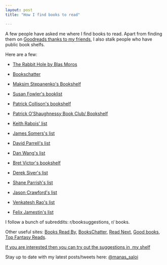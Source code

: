 ```yaml
---
layout: post
title: "How I find books to read"

---
```


A few people have asked me where I find books to read. Apart from finding them on [Goodreads thanks to my friends](https://www.goodreads.com/user/show/9698257-manas-saloi), I also stalk people who have public book shelfs.

Here are a few:

- [The Rabbit Hole by Blas Moros](https://blas.com/)

- [Bookschatter](https://bookschatter.com/books/)

- [Maksim Stepanenko's Bookshelf](maksim.ms)

- [Susan Fowler's booklist](susanjfowler.com)

- [Patrick Collison's bookshelf](https://patrickcollison.com/bookshelf)

- [Patrick O’Shaughnessy Book Club/ Bookshelf](http://investorfieldguide.com/bookclub/)

- [Keith Rabois' list](https://www.bookadvice.co/keith-rabois.html)

- [James Somers's list](http://jsomers.net/#books)

- [David Parrell's list](perell.com)

- [Dan Wang's list](danwang.co)

- [Bret Victor's bookshelf](http://worrydream.com/Shelf2015/)

- [Derek Siver's list](https://sive.rs/book)

- [Shane Parrish's list](https://fs.blog/reading-2020/)

- [Jason Crawford's list](https://rootsofprogress.org/bibliography)

- [Venkatesh Rao's list](https://www.ribbonfarm.com/now-reading/)

- [Felix Jamestin's list](https://www.felixjamestin.com/inspirations)

I follow a bunch of subreddits: r/booksuggestions, r/ books.

Other useful sites: [Books Read By](https://www.booksread.by/), [BooksChatter](https://bookschatter.com/), [Read Next](https://read-next.com/), [Good books](https://www.goodbooks.io/), [Top Fantasy Reads](https://topfantasyreads.com/).

[If you are interested then you can try out the suggestions in  my shelf](https://manassaloi.com/bookshelf/)

Stay up to date with my latest posts/tweets here: [@manas_saloi](http://twitter.com/manas_saloi)
